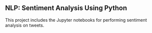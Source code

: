 ## NLP: Sentiment Analysis Using Python
This project includes the Jupyter notebooks for performing sentiment analysis on tweets. 